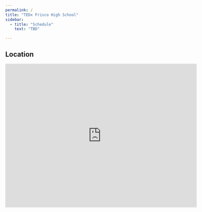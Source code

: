 ```yaml
---
permalink: /
title: "TEDx Frisco High School"
sidebar:
  - title: "Schedule"
    text: "TBD"

---
```


## Location
<iframe src="https://www.google.com/maps/embed?pb=!1m18!1m12!1m3!1d3341.143889828319!2d-96.82430708441557!3d33.13158418086655!2m3!1f0!2f0!3f0!3m2!1i1024!2i768!4f13.1!3m3!1m2!1s0x864c3c6dd5a49389%3A0xc02f8121cb88d45c!2sFrisco%20High%20School!5e0!3m2!1sen!2sus!4v1649200361550!5m2!1sen!2sus" width="600" height="450" style="border:0;" allowfullscreen="" loading="lazy" referrerpolicy="no-referrer-when-downgrade"></iframe>

